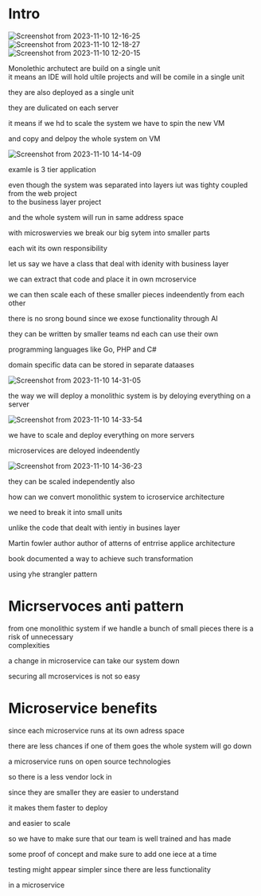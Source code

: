 # Intro

![Screenshot from 2023-11-10 12-16-25](https://github.com/C191068/Ali_Docker/assets/89090776/5fcc976d-a142-4444-9891-f56ff08ac010)
![Screenshot from 2023-11-10 12-18-27](https://github.com/C191068/Ali_Docker/assets/89090776/343140cd-7cc0-4bbb-a354-37c143af547d)
![Screenshot from 2023-11-10 12-20-15](https://github.com/C191068/Ali_Docker/assets/89090776/6faa03fa-2395-46e0-af2f-17fd21bd41f4)

Monolethic archutect are build on a single unit <br>
it means an IDE will hold ultile projects and will be comile in a single unit <br>

they are also deployed as a single unit <br>

they are dulicated on each server <br>

it means if we hd to scale the system we have to spin the new VM <br>

and copy and delpoy the whole system on VM <br>

![Screenshot from 2023-11-10 14-14-09](https://github.com/C191068/Ali_Docker/assets/89090776/9f853290-49a3-4cad-9538-007ec1d7fdb1)

examle is 3 tier application <br>

even though the system was separated into layers iut was tighty coupled from the web project <br>
 to the business layer project <br>

 and the whole system will run in same address space <br>

 with microswervies we break our big sytem into smaller parts <br>

 each wit its own responsibility <br>

 
let us say we have a class that deal with idenity with business layer <br>

we can extract that code and place it in own mcroservice <br>

we can then scale each of these smaller pieces indeendently from each other <br>

there is no srong bound since we exose functionality through AI <br>

they can be written by smaller teams nd each can use their own <br>

programming languages like Go, PHP and C# <br>

domain specific data can be stored in separate dataases <br>

![Screenshot from 2023-11-10 14-31-05](https://github.com/C191068/Ali_Docker/assets/89090776/131d9333-24e9-4f3d-b1aa-826f77c8694d)


the way we will deploy a monolithic system  is by deloying everything on a server <br>

![Screenshot from 2023-11-10 14-33-54](https://github.com/C191068/Ali_Docker/assets/89090776/7326ac1c-0baf-41c6-b905-cd388c4565f3)

we have to scale and deploy everything on more servers <br>


microservices are deloyed indeendently <br>

![Screenshot from 2023-11-10 14-36-23](https://github.com/C191068/Ali_Docker/assets/89090776/f0205911-399f-4367-8df7-0d6fb9904778)

they can be scaled independently also <br>


how can we convert monolithic system to icroservice architecture <br>

we need to break it into small units <br>

unlike the code that dealt with ientiy in busines layer <br>


Martin fowler author author of atterns of entrrise applice architecture <br>

book documented a way to achieve such transformation <br>

using yhe strangler pattern <br>


# Micrservoces anti pattern <br>



from one monolithic system if we handle a bunch of small pieces there is a risk of unnecessary <br>
complexities <br>

a change in microservice can take our system down <br>

securing all mcroservices is not so easy <br>

# Microservice benefits <br>

since each microservice runs at its own adress space <br>

there are less chances if one of them goes the whole system will go down <br>


a microservice runs on open source technologies <br>

so there is a less vendor lock in <br>

since they are smaller they are easier to understand <br>


it makes them faster to deploy <br>

and easier to scale <br>

so we have to make sure that our team is well trained and has made <br>

some proof of concept and make sure to add one iece at a time  <br>

testing might appear simpler since there are less functionality <br>

in a microservice <br>
















 

